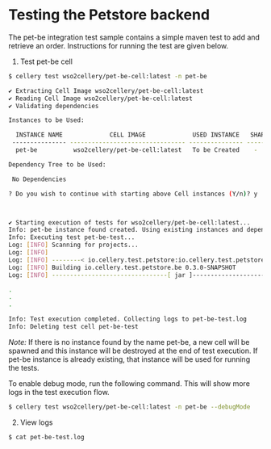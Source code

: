 # Testing the Petstore backend

The pet-be integration test sample contains a simple maven test to add and retrieve an order. Instructions for 
running the test are given below.

1. Test pet-be cell

```bash
$ cellery test wso2cellery/pet-be-cell:latest -n pet-be

✔ Extracting Cell Image wso2cellery/pet-be-cell:latest
✔ Reading Cell Image wso2cellery/pet-be-cell:latest
✔ Validating dependencies

Instances to be Used:

  INSTANCE NAME             CELL IMAGE             USED INSTANCE   SHARED  
 --------------- -------------------------------- --------------- --------
  pet-be          wso2cellery/pet-be-cell:latest   To be Created    -      

Dependency Tree to be Used:

 No Dependencies

? Do you wish to continue with starting above Cell instances (Y/n)? y



✔ Starting execution of tests for wso2cellery/pet-be-cell:latest...
Info: pet-be instance found created. Using existing instances and dependencies for testing
Info: Executing test pet-be-test...
Log: [INFO] Scanning for projects...
Log: [INFO]
Log: [INFO] --------< io.cellery.test.petstore:io.cellery.test.petstore.be >--------
Log: [INFO] Building io.cellery.test.petstore.be 0.3.0-SNAPSHOT
Log: [INFO] --------------------------------[ jar ]---------------------------------

.
.
.

Info: Test execution completed. Collecting logs to pet-be-test.log
Info: Deleting test cell pet-be-test
```

_Note:_ If there is no instance found by the name pet-be, a new cell will be spawned and this instance will be destroyed
 at the end of test execution. If pet-be instance is already existing, that instance will be used for running the tests.

To enable debug mode, run the following command. This will show more logs in the test execution flow.
```bash
$ cellery test wso2cellery/pet-be-cell:latest -n pet-be --debugMode
```

2. View logs
```bash
$ cat pet-be-test.log
```
